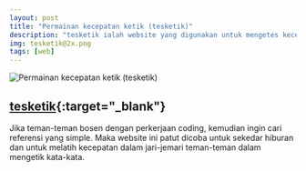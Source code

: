```yaml
---
layout: post
title: "Permainan kecepatan ketik (tesketik)"
description: "tesketik ialah website yang digunakan untuk mengetes kecepatan ketik anda dalam waktu 1 menit."
img: tesketik@2x.png
tags: [web]
---
```


![Permainan kecepatan ketik (tesketik)]({{site.baseurl}}/assets/img/tesketik@2x.png)

## [tesketik](http://www.bloghicn.ga/tesketik/){:target="_blank"}

Jika teman-teman bosen dengan perkerjaan coding, kemudian ingin cari referensi yang simple. Maka website ini patut dicoba untuk sekedar hiburan dan untuk melatih kecepatan dalam jari-jemari teman-teman dalam mengetik kata-kata.